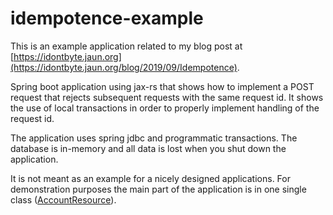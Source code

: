 # idempotence-example

This is an example application related to my blog post at [https://idontbyte.jaun.org](https://idontbyte.jaun.org/blog/2019/09/Idempotence).

Spring boot application using jax-rs that shows how to implement a POST request that rejects subsequent requests with the same request id. It shows the use of local transactions in order to properly implement handling of the request id.

The application uses spring jdbc and programmatic transactions. The database is in-memory and all data is lost when you shut down the application. 

It is not meant as an example for a nicely designed applications. For demonstration purposes the main part of the application is in one single class ([AccountResource](src/main/java/org/jaun/idontbyte/idemotenceexample/AccountResource.java)).
